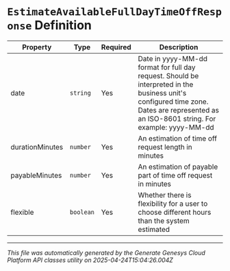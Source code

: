 # `EstimateAvailableFullDayTimeOffResponse` Definition

| Property | Type | Required | Description |
|----------|------|----------|-------------|
| date | `string` | Yes | Date in yyyy-MM-dd format for full day request. Should be interpreted in the business unit's configured time zone. Dates are represented as an ISO-8601 string. For example: yyyy-MM-dd |
| durationMinutes | `number` | Yes | An estimation of time off request length in minutes |
| payableMinutes | `number` | Yes | An estimation of payable part of time off request in minutes |
| flexible | `boolean` | Yes | Whether there is flexibility for a user to choose different hours than the system estimated |

---

*This file was automatically generated by the Generate Genesys Cloud Platform API classes utility on 2025-04-24T15:04:26.004Z*